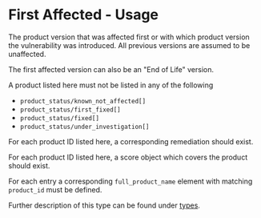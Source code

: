 # First Affected - Usage

The product version that was affected first or with which product version the vulnerability was introduced.
All previous versions are assumed to be unaffected.

The first affected version can also be an "End of Life" version.

A product listed here must not be listed in any of the following

* `product_status/known_not_affected[]`
* `product_status/first_fixed[]`
* `product_status/fixed[]`
* `product_status/under_investigation[]`

For each product ID listed here, a corresponding remediation should exist.

For each product ID listed here, a score object which covers the product should exist.

For each entry a corresponding `full_product_name` element with matching `product_id` must be defined.

Further description of this type can be found under [types](types/products-usage.en.md).
